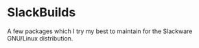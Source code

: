 # SlackBuilds

A few packages which I try my best to maintain for the Slackware GNU/Linux
distribution.
